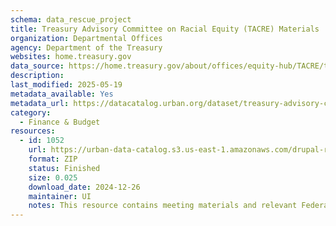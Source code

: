 ```yaml
---
schema: data_rescue_project 
title: Treasury Advisory Committee on Racial Equity (TACRE) Materials
organization: Departmental Offices
agency: Department of the Treasury
websites: home.treasury.gov
data_source: https://home.treasury.gov/about/offices/equity-hub/TACRE/tacre-meeting-materials
description: 
last_modified: 2025-05-19
metadata_available: Yes
metadata_url: https://datacatalog.urban.org/dataset/treasury-advisory-committee-racial-equity-tacre-materials
category:
  - Finance & Budget 
resources:
  - id: 1052
    url: https://urban-data-catalog.s3.us-east-1.amazonaws.com/drupal-root-live/2025/03/28/race-and-equity/treasury-advisory-committee-on-racial-equity/data.zip
    format: ZIP
    status: Finished
    size: 0.025
    download_date: 2024-12-26
    maintainer: UI
    notes: This resource contains meeting materials and relevant Federal Register notices from the Treasury Advisory Committee on Racial Equity website.
---
```

